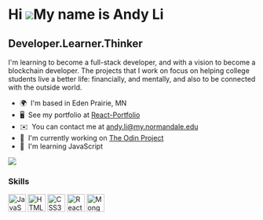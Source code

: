 Hi ![](https://user-images.githubusercontent.com/18350557/176309783-0785949b-9127-417c-8b55-ab5a4333674e.gif)My name is Andy Li
===============================================================================================================================

Developer.Learner.Thinker
-------------------------

I'm learning to become a full-stack developer, and with a vision to become a blockchain developer. The projects that I work on focus on helping college students live a better life: financially, and mentally, and also to be connected with the outside world.

* 🌍  I'm based in Eden Prairie, MN
* 🖥️  See my portfolio at [React-Portfolio](http://olafnub.github.io/React-Portfolio/)
* ✉️  You can contact me at [andy.li@my.normandale.edu](mailto:andy.li@my.normandale.edu)
* 🚀  I'm currently working on [The Odin Project](http://www.theodinproject.com)
* 🧠  I'm learning JavaScript

<a href="http://www.github.com/olafnub"><img src="https://github-readme-streak-stats.herokuapp.com/?user=olafnub&stroke=ffffff&background=1c1917&ring=0891b2&fire=0891b2&currStreakNum=ffffff&currStreakLabel=0891b2&sideNums=ffffff&sideLabels=ffffff&dates=ffffff&hide_border=true" /></a>

### Skills


<p align="left">
<a href="https://developer.mozilla.org/en-US/docs/Web/JavaScript" target="_blank" rel="noreferrer"><img src="https://raw.githubusercontent.com/danielcranney/readme-generator/main/public/icons/skills/javascript-colored.svg" width="36" height="36" alt="JavaScript" /></a>
<a href="https://developer.mozilla.org/en-US/docs/Glossary/HTML5" target="_blank" rel="noreferrer"><img src="https://raw.githubusercontent.com/danielcranney/readme-generator/main/public/icons/skills/html5-colored.svg" width="36" height="36" alt="HTML5" /></a>
<a href="https://www.w3.org/TR/CSS/#css" target="_blank" rel="noreferrer"><img src="https://raw.githubusercontent.com/danielcranney/readme-generator/main/public/icons/skills/css3-colored.svg" width="36" height="36" alt="CSS3" /></a>
<a href="https://reactjs.org/" target="_blank" rel="noreferrer"><img src="https://raw.githubusercontent.com/danielcranney/readme-generator/main/public/icons/skills/react-colored.svg" width="36" height="36" alt="React" /></a>
<a href="https://www.mongodb.com/" target="_blank" rel="noreferrer"><img src="https://raw.githubusercontent.com/danielcranney/readme-generator/main/public/icons/skills/mongodb-colored.svg" width="36" height="36" alt="MongoDB" /></a>
</p>
